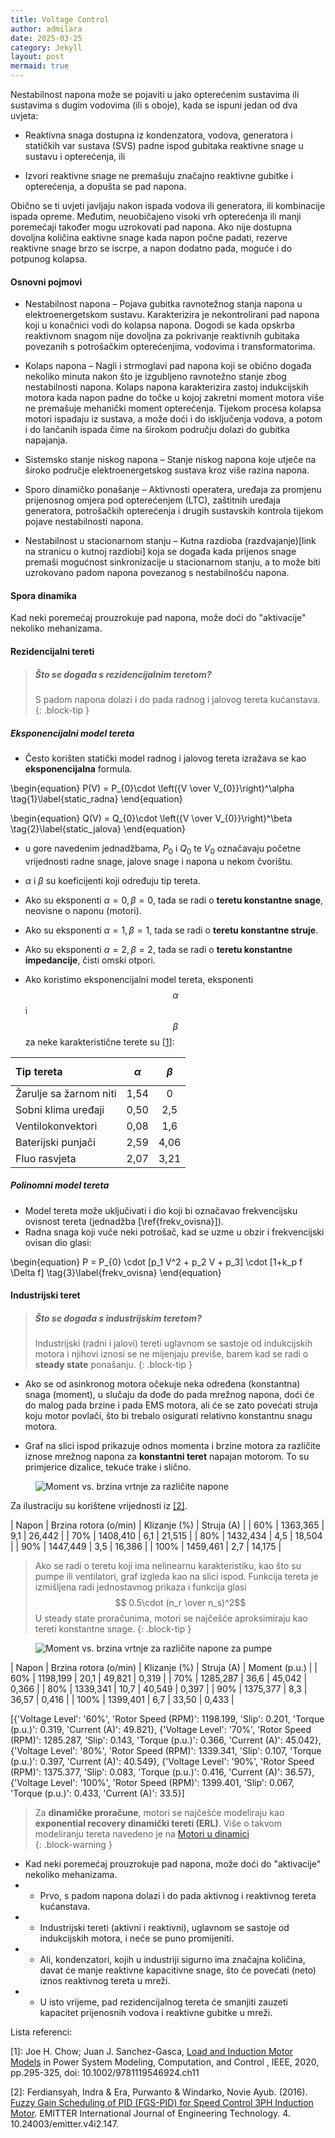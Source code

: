 ```yaml
---
title: Voltage Control
author: admilara
date: 2025-03-25
category: Jekyll
layout: post
mermaid: true
---
```


Nestabilnost napona može se pojaviti u jako opterećenim sustavima ili sustavima s dugim vodovima (ili s oboje), kada 
se ispuni jedan od dva uvjeta:

* Reaktivna snaga dostupna iz kondenzatora, vodova, generatora i statičkih var sustava (SVS) padne ispod gubitaka 
reaktivne snage u sustavu i opterećenja, ili

* Izvori reaktivne snage ne premašuju značajno reaktivne gubitke i opterećenja, a dopušta se pad napona.

Obično se ti uvjeti javljaju nakon ispada vodova ili generatora, ili kombinacije ispada opreme. Međutim, neuobičajeno 
visoki vrh opterećenja ili manji poremećaji također mogu uzrokovati pad napona. Ako nije dostupna dovoljna količina 
eaktivne snage kada napon počne padati, rezerve reaktivne snage brzo se iscrpe, a napon dodatno pada, moguće i do 
potpunog kolapsa.

#### Osnovni pojmovi

- Nestabilnost napona – Pojava gubitka ravnotežnog stanja napona u elektroenergetskom sustavu. 
Karakterizira je nekontrolirani pad napona koji u konačnici vodi do kolapsa napona. Dogodi se kada opskrba reaktivnom 
snagom nije dovoljna za pokrivanje reaktivnih gubitaka povezanih s potrošačkim opterećenjima, vodovima i transformatorima.

- Kolaps napona – Nagli i strmoglavi pad napona koji se obično događa nekoliko minuta nakon što je izgubljeno 
ravnotežno stanje zbog nestabilnosti napona. Kolaps napona karakterizira zastoj indukcijskih motora kada napon 
padne do točke u kojoj zakretni moment motora više ne premašuje mehanički moment opterećenja. 
Tijekom procesa kolapsa motori ispadaju iz sustava, a može doći i do isključenja vodova, a potom i do lančanih ispada 
čime na širokom području dolazi do gubitka napajanja. 

- Sistemsko stanje niskog napona – Stanje niskog napona koje utječe na široko područje elektroenergetskog 
sustava kroz više razina napona.

- Sporo dinamičko ponašanje – Aktivnosti operatera, uređaja za promjenu prijenosnog omjera pod opterećenjem (LTC), 
zaštitnih uređaja generatora, potrošačkih opterećenja i drugih sustavskih kontrola tijekom pojave nestabilnosti napona.

- Nestabilnost u stacionarnom stanju – Kutna razdioba (razdvajanje)[link na stranicu o kutnoj razdiobi] koja se događa kada prijenos snage premaši 
mogućnost sinkronizacije u stacionarnom stanju, a to može biti uzrokovano padom napona povezanog s nestabilnošću napona.

#### Spora dinamika

Kad neki poremećaj prouzrokuje pad napona, može doći do "aktivacije" nekoliko mehanizama.

#### Rezidencijalni tereti
> ##### Što se događa s rezidencijalnim teretom?
> S padom napona dolazi i do pada radnog i jalovog tereta kućanstava.
{: .block-tip }


##### Eksponencijalni model tereta
- Često korišten statički model radnog i jalovog tereta izražava se kao **eksponencijalna** formula. 
    
\begin{equation}
    P(V) = P_{0}\cdot \left({V \over V_{0}}\right)^\alpha
    \tag{1}\label{static_radna}
\end{equation}
    
\begin{equation}
    Q(V) = Q_{0}\cdot \left({V \over V_{0}}\right)^\beta
    \tag{2}\label{static_jalova}
\end{equation}
    
- u gore navedenim jednadžbama, $P_{0}$ i $Q_{0}$ te $V_{0}$ označavaju početne vrijednosti radne snage, jalove snage i napona u nekom čvorištu.
- $\alpha$ i $\beta$ su koeficijenti koji određuju tip tereta.

- Ako su eksponenti $\alpha = 0, \beta = 0$, tada se radi o **teretu konstantne snage**, neovisne o naponu (motori).
- Ako su eksponenti $\alpha = 1, \beta = 1$, tada se radi o **teretu konstantne struje**.
- Ako su eksponenti $\alpha = 2, \beta = 2$, tada se radi o **teretu konstantne impedancije**, čisti omski otpori.

- Ako koristimo eksponencijalni model tereta, eksponenti $$\alpha$$ i $$\beta$$ za neke karakteristične terete su [[1]](https://ieeexplore.ieee.org/document/8958809):

| Tip tereta                | $$\alpha$$ | $$\beta$$ |
| :--------                 | :-------:  | :-------: |
| Žarulje sa žarnom niti    | 1,54      | 0 |
| Sobni klima uređaji       | 0,50      | 2,5 |
| Ventilokonvektori         | 0,08      | 1,6 |
| Baterijski punjači        | 2,59      | 4,06 |
| Fluo rasvjeta             | 2,07      | 3,21 | 

##### Polinomni model tereta 
- Model tereta može uključivati i dio koji bi označavao frekvencijsku ovisnost tereta (jednadžba [\ref{frekv_ovisna}]).
- Radna snaga koji vuče neki potrošač, kad se uzme u obzir i frekvencijski ovisan dio glasi:
    
\begin{equation}
    P = P_{0} \cdot [p_1 V^2 + p_2 V + p_3] \cdot [1+k_p f \Delta f]
    \tag{3}\label{frekv_ovisna}
\end{equation}

#### Industrijski teret

> ##### Što se događa s industrijskim teretom?
> Industrijski (radni i jalovi) tereti uglavnom se sastoje od indukcijskih motora i njihovi iznosi se ne mijenjaju previše, barem kad se radi o **steady state** ponašanju.
{: .block-tip }

- Ako se od asinkronog motora očekuje neka određena (konstantna) snaga (moment), u slučaju da dođe do pada mrežnog napona, doći će do 
malog pada brzine i pada EMS motora, ali će se zato povećati struja koju motor povlači, što bi trebalo osigurati relativno 
konstantnu snagu motora.

- Graf na slici ispod prikazuje odnos momenta i brzine motora za različite iznose mrežnog napona za **konstantni teret** napajan motorom.
To su primjerice dizalice, tekuće trake i slično.  

<figure>
  <img src="{{ site.baseurl }}/assets/gitbook/images/torque-voltage-clean.jpg" alt="Moment vs. brzina vrtnje za različite napone">
</figure>

Za ilustraciju su korištene vrijednosti iz [[2]](https://www.researchgate.net/publication/313773111_Fuzzy_Gain_Scheduling_of_PID_FGS-PID_for_Speed_Control_Three_Phase_Induction_Motor_Based_on_Indirect_Field_Oriented_Control_IFOC).

| Napon | Brzina rotora (o/min) | Klizanje (%)  | Struja (A)    |
| 60%   | 1363,365              | 9,1           | 26,442        |
| 70%   | 1408,410              | 6,1           | 21,515        |
| 80%   | 1432,434              | 4,5           | 18,504        |
| 90%   | 1447,449              | 3,5           | 16,386        |
| 100%  | 1459,461              | 2,7           | 14,175        |


> Ako se radi o teretu koji ima nelinearnu karakteristiku, kao što su pumpe ili ventilatori, graf izgleda kao na slici ispod.
> Funkcija tereta je izmišljena radi jednostavnog prikaza i funkcija glasi $$ 0.5\cdot (n_r \over n_s)^2$$
> U steady state proračunima, motori se najčešće aproksimiraju kao tereti konstantne snage.
{: .block-tip }

<figure>
  <img src="{{ site.baseurl }}/assets/gitbook/images/torque-voltage-pump.jpg" alt="Moment vs. brzina vrtnje za različite napone za pumpe">
</figure>

| Napon | Brzina rotora (o/min) | Klizanje (%)  | Struja (A)    | Moment (p.u.) | 
| 60%   | 1198,199              | 20,1          | 49,821        |  0,319        |
| 70%   | 1285,287              | 36,6          | 45,042        |  0,366        |
| 80%   | 1339,341              | 10,7          | 40,549        |  0,397        |
| 90%   | 1375,377              | 8,3           | 36,57         |  0,416        |
| 100%  | 1399,401              | 6,7           | 33,50         |  0,433        |



[{'Voltage Level': '60%', 'Rotor Speed (RPM)': 1198.199, 'Slip': 0.201, 'Torque (p.u.)': 0.319, 'Current (A)': 49.821}, 
{'Voltage Level': '70%', 'Rotor Speed (RPM)': 1285.287, 'Slip': 0.143, 'Torque (p.u.)': 0.366, 'Current (A)': 45.042}, 
{'Voltage Level': '80%', 'Rotor Speed (RPM)': 1339.341, 'Slip': 0.107, 'Torque (p.u.)': 0.397, 'Current (A)': 40.549}, 
{'Voltage Level': '90%', 'Rotor Speed (RPM)': 1375.377, 'Slip': 0.083, 'Torque (p.u.)': 0.416, 'Current (A)': 36.57}, 
{'Voltage Level': '100%', 'Rotor Speed (RPM)': 1399.401, 'Slip': 0.067, 'Torque (p.u.)': 0.433, 'Current (A)': 33.5}]

> Za **dinamičke proračune**, motori se najčešće modeliraju kao **exponential recovery dinamički tereti (ERL)**.
> Više o takvom modeliranju tereta navedeno je na [Motori u dinamici](admilara.github.io/voltage-control/pages/design/motors-and-dynamics/)    
{: .block-warning }
  
    
- Kad neki poremećaj prouzrokuje pad napona, može doći do "aktivacije" nekoliko mehanizama.
- - Prvo, s padom napona dolazi i do pada aktivnog i reaktivnog tereta kućanstava.
- - Industrijski tereti (aktivni i reaktivni), uglavnom se sastoje od indukcijskih motora, i neće se puno promijeniti.
- - Ali, kondenzatori, kojih u industriji sigurno ima značajna količina, davat će manje reaktivne kapacitivne snage, što će povećati (neto) iznos
reaktivnog tereta u mreži.
- - U isto vrijeme, pad rezidencijalnog tereta će smanjiti zauzeti kapacitet prijenosnih vodova i reaktivne gubitke u mreži.


Lista referenci:

\[1\]: Joe H. Chow; Juan J. Sanchez-Gasca, [Load and Induction Motor Models](https://ieeexplore.ieee.org/document/8958809) in 
Power System Modeling, Computation, and Control , IEEE, 2020, pp.295-325, doi: 10.1002/9781119546924.ch11

\[2\]: Ferdiansyah, Indra & Era, Purwanto & Windarko, Novie Ayub. (2016). 
[Fuzzy Gain Scheduling of PID (FGS-PID) for Speed Control 3PH Induction Motor](https://www.researchgate.net/publication/313773111_Fuzzy_Gain_Scheduling_of_PID_FGS-PID_for_Speed_Control_Three_Phase_Induction_Motor_Based_on_Indirect_Field_Oriented_Control_IFOC). 
EMITTER International Journal of Engineering Technology. 4. 10.24003/emitter.v4i2.147. 